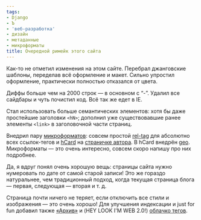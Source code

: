 ```yaml
---
tags:
- Django
- Ъ
- 'веб-разработка'
- дизайн
- метаданные
- микроформаты
title: Очередной римейк этого сайта
---
```


Как-то не отметил изменения на этом сайте. Перебрал джанговские шаблоны,
переделав всё оформление и макет. Сильно упростил оформление,
практически полностью отказался от цвета.

Диффы больше чем на 2000 строк — в основном с “-”. Удалил все сайдбары и
чуть почистил код. Всё так же едет в IE.

Стал использовать больше семантических элементов: хотя бы даже
простейшие заголовки `<hN>`; дополнил уже существовавшие ранее элементы
`<link>` в заголовочной части страниц.

Внедрил пару [микроформатов][]: совсем простой [rel-tag][] для абсолютно
всех ссылок-тегов и [hCard][] на [страничке автора][]. В hCard внедрён
[geo][]. Микроформаты — это очень интересно, совсем скоро напишу про них
подробнее.

Да, я вдруг понял очень хорошую вещь: страницы сайта нужно нумеровать по
дате от самой старой записи! Это же гораздо натуральнее, чем
традиционный подход, когда текущая страница блога — первая, следующая —
вторая и т. д.

Страница почти ничего не теряет, если отключить все стили и изображения
— это очень хорошо! Для улучшения индексации и just for fun добавил
также [«Архив»][] и (HEY LOOK I'M WEB 2.0!) [облачко тегов][].

  [микроформатов]: http://www.microformats.org/
  [rel-tag]: http://microformats.org/wiki/rel-tag/
  [hCard]: http://microformats.org/wiki/hcard/
  [страничке автора]: http://dzhus.org/author/
  [geo]: http://microformats.org/wiki/geo/
  [«Архив»]: http://dzhus.org/blog/archive/
  [облачко тегов]: http://dzhus.org/blog/tag/
